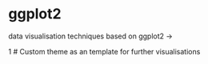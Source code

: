 # ggplot2
data visualisation techniques based on ggplot2 -> 

1 # Custom theme as an template for further visualisations
